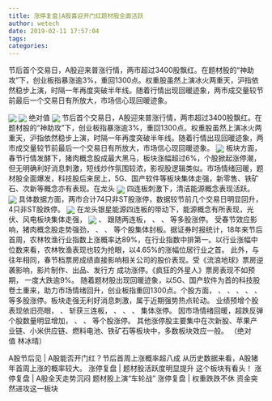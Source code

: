 ```yaml
---
title: 涨停复盘|A股喜迎开门红题材股全面活跃
author: wetech
date: 2019-02-11 17:57:04
tags: 
categories: 
---
```

节后首个交易日，A股迎来普涨行情，两市超过3400股飘红。在题材股的“神助攻”下，创业板指暴涨逾3%，重回1300点。权重股虽然上演冰火两重天，沪指依然稳步上演，时隔一年再度突破半年线。随着行情出现回暖迹象，两市成交量较节前最后一个交易日有所放大，市场信心现回暖迹象。
<!-- more -->
<img align="center" border="0" src="http://invest-images-external.cbndata.org/5LiA6LSiQUJT/images/5f4ddf3c851dbcc9271fe9d941923aee6d394c71.png" />
<img align="center" border="0" src="http://invest-images-external.cbndata.org/5LiA6LSiQUJT/images/fd3cc2144114b05b9cca7ddaf180a6fad6ae208d.png" />
绝对值
<img align="center" border="0" src="http://invest-images-external.cbndata.org/5LiA6LSiQUJT/images/1ce0c57f393ac6858211cb8e9e9e18567d1e1ab5.png" />
节后首个交易日，A股迎来普涨行情，两市超过3400股飘红。在题材股的“神助攻”下，创业板指暴涨逾3%，重回1300点。权重股虽然上演冰火两重天，沪指依然稳步上演，时隔一年再度突破半年线。随着行情出现回暖迹象，两市成交量较节前最后一个交易日有所放大，市场信心现回暖迹象。
<img align="center" border="0" src="http://invest-images-external.cbndata.org/5LiA6LSiQUJT/images/51b25e2b6b1ce84bfdc6985992051daccb854cf6.png" />
板块方面，春节行情发酵下，猪肉概念股成最大黑马，板块涨幅超过6%，个股掀起涨停潮，但无明确利好消息刺激，短线炒作氛围较浓，影视股逻辑类似。市场情绪回暖，题材股全面爆发，科技股后来居上，5G、国产软件等板块集体走强，新零售、铁矿石、次新等概念亦有表现。在龙头
<img align="center" border="0" src="http://invest-images-external.cbndata.org/5LiA6LSiQUJT/images/8e2d65ed36e8f5eff7e0e50414517569465df07e.png" />
四连板刺激下，清洁能源概念表现活跃。
<img align="center" border="0" src="http://invest-images-external.cbndata.org/5LiA6LSiQUJT/images/8ce24fec77ca3f1c6c404c50bd43872970791d33.png" />
具体数据方面，两市合计74只非ST股涨停，数据较节前几个交易日明显回升，4只非ST股跌停。
<img align="center" border="0" src="http://invest-images-external.cbndata.org/5LiA6LSiQUJT/images/1568efd6775d43b322e4a4b6f1ff59491f271668.png" />
在龙头银星能源四连板的带动下，能源概念有所表现，光伏、风电板块集体走强，
<img align="center" border="0" src="http://invest-images-external.cbndata.org/5LiA6LSiQUJT/images/bf4483b72a0c66625b0a7cb9b77fbf6ad21da8d1.png" />
、
跟随两连板，
、
、
等多股涨停。
受春节效应影响，猪肉概念股走势强劲，
、
、
等个股集体封板。据证券时报统计，18年来节后首周，农林牧渔行业指数上涨概率达89%，在行业指数中排第一。以行业涨幅中位数来看，农林牧渔表现也较为抢眼，以4.65%的涨幅位居行业之首。
此外，与往年相同，春节档票房成绩直接影响相关公司的股价表现。受《流浪地球》票房逆袭影响，影片制作、出品、发行方
成功涨停。《疯狂的外星人》票房表现不如预期，
一度大跌逾9%。
随着题材股出现回暖迹象，以5G、国产软件为首的科技股卷土重来，助力市场情绪回升，创业板指重回1300点。个股方面，
、
、
、
、
、
等多股涨停。板块走强无利好消息刺激，属于近期强势热点轮动。
业绩预增个股表现依旧亮眼，
、
斩获三连板，
、
、
、
集体涨停。
因市场情绪回暖，超跌反弹个股数量明显增加，
、
、
等个股涨停。
其他涨停股主要集中在次新股、苹果产业链、小米供应链、燃料电池、铁矿石等板块中，多数板块效应一般。
（绝对值 林冰晴）
 
 
A股节后见 | A股能否开门红？节后首周上涨概率超八成
从历史数据来看，A股猪年首周上涨的概率较大。
涨停复盘 | 题材股活跃度明显提升 这个板块有看头！
涨停复盘 | A股全天走势沉闷 题材股上演“车轮战”
涨停复盘 | 权重跌跌不休 资金突然进攻这一板块

